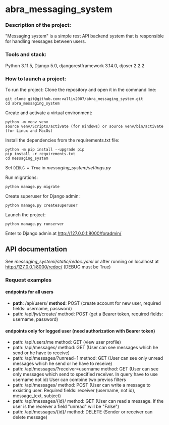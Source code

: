 # abra_messaging_system

### Description of the project:
"Messaging system" is a simple rest API backend system that is responsible for handling
messages between users.

### Tools and stack:
Python 3.11.5, Django 5.0, djangorestframework 3.14.0, djoser 2.2.2

### How to launch a project:
To run the project: Clone the repository and open it in the command line:
```
git clone git@github.com:valliv2007/abra_messaging_system.git
cd abra_messaging_system
```
Create and activate a virtual environment:
```
python -m venv venv
source venv/Scripts/activate (for Windows) or source venv/bin/activate (for Linux and MacOs)
```
Install the dependencies from the requirements.txt file:
```
python -m pip install --upgrade pip
pip install -r requirements.txt
cd messaging_system
```
Set ```DEBUG = True``` in *messaging_system/settings.py*

Run migrations:
```
python manage.py migrate
```
Create superuser for Django admin:
```
python manage.py createsuperuser
```
Launch the project:
```
python manage.py runserver

```
Enter to Django admin at http://127.0.0.1:8000/foradmin/

## API documentation
See *messaging_systemi/static/redoc.yaml* or after running on localhost at http://127.0.0.1:8000/redoc/ (DEBUG must be True)
### Request examples

#### endpoints for all users
- **path**: /api/users/ **method**: POST (create account for new user, required fields: username, password)
- path: /api/jwt/create/ method: POST (get a Bearer token, required fields: username, password)

#### endpoints only for logged user (need authorization with Bearer token)
- path: /api/users/me method: GET (view user profile)
- path: /api/messages/ method: GET (User can see messages which he send or he have to receive)
- path: /api/messages/?unread=1 method: GET (User can see only unread messages which he send or he have to receive)
- path: /api/messages/?receiver=username  method: GET (User can see only messages which send to specified receiver. In query have to use username not id) User can combine two previos filters
- path: /api/messages/ method: POST (User can write a message to exsisting user. Required fields: receiver (username, not id), message_text, subject)
- path: /api/messages/{id}/ method: GET (User can read a message. If the user is the receiver a field "unread" will be "False")
- path: /api/messages/{id}/ method: DELETE (Sender or receiver can delete message)
